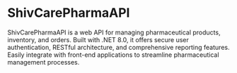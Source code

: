 # ShivCarePharmaAPI
ShivCarePharmaAPI is a web API for managing pharmaceutical products, inventory, and orders. Built with .NET 8.0, it offers secure user authentication, RESTful architecture, and comprehensive reporting features. Easily integrate with front-end applications to streamline pharmaceutical management processes.
